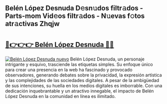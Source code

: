 ## Belén López Desnuda D𝚎sn𝚞dos filtr𝚊dos - Parts-mom Vid𝚎os filtr𝚊dos - N𝚞evas f𝚘tos atr𝚊ctivas Zhqjw

# <h2><a href="http://mbcxae.tromn.icu/?c=Bel%c3%a9n+L%c3%b3pez+Desnuda">🔗👉👉👉 Belén López Desnuda 🔗🔗</a></h2>

[![Belén López Desnuda nuevo](https://i.imgur.com/pEAQMta.gif)](http://mbcxae.tromn.icu/?c=Bel%c3%a9n+L%c3%b3pez+Desnuda)
Belén López Desnuda, un personaje intrigante y esquivo, trasciende las etiquetas simples. Su enfoque único para crear una presencia en la web ha fascinado y provocado observadores, generando debates sobre la privacidad, la expresión artística y las complejidades de las sociedades digitales. A pesar de la ambigüedad de sus intenciones, su huella en los medios digitales es imborrable. Con una dedicación inquebrantable y un atractivo innegable, el impacto de Belén López Desnuda en la comunidad en línea es ilimitado.
